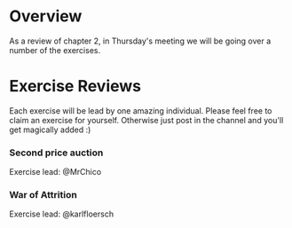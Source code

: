 # Overview
As a review of chapter 2, in Thursday's meeting we will be going over a number of the exercises.

# Exercise Reviews
Each exercise will be lead by one amazing individual. Please feel free to claim an exercise for yourself.
Otherwise just post in the channel and you'll get magically added :) 

### Second price auction
Exercise lead: @MrChico

### War of Attrition
Exercise lead: @karlfloersch
